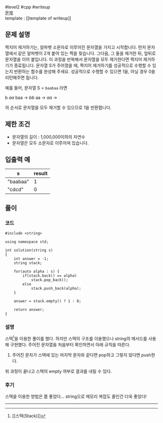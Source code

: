 
#level2 #cpp #writeup  
[문제](https://school.programmers.co.kr/learn/courses/30/lessons/12973)  
template : [[template of writeup]]  

## 문제 설명  

짝지어 제거하기는, 알파벳 소문자로 이루어진 문자열을 가지고 시작합니다. 먼저 문자열에서 같은 알파벳이 2개 붙어 있는 짝을 찾습니다. 그다음, 그 둘을 제거한 뒤, 앞뒤로 문자열을 이어 붙입니다. 이 과정을 반복해서 문자열을 모두 제거한다면 짝지어 제거하기가 종료됩니다. 문자열 S가 주어졌을 때, 짝지어 제거하기를 성공적으로 수행할 수 있는지 반환하는 함수를 완성해 주세요. 성공적으로 수행할 수 있으면 1을, 아닐 경우 0을 리턴해주면 됩니다.  

예를 들어, 문자열 S = `baabaa` 라면  

b *aa* baa → *bb* aa → *aa* →  

의 순서로 문자열을 모두 제거할 수 있으므로 1을 반환합니다.  

## 제한 조건  

- 문자열의 길이 : 1,000,000이하의 자연수  
- 문자열은 모두 소문자로 이루어져 있습니다.  

## 입출력 예  

| s        | result |  
| -------- | ------ |  
| "baabaa" | 1      |  
| "cdcd"   | 0      |  

## 풀이  

### 코드  

```  
#include <string>  

using namespace std;  

int solution(string s)  
{  
    int answer = -1;  
    string stack;  

    for(auto alpha : s) {  
        if(stack.back() == alpha)  
            stack.pop_back();  
        else  
            stack.push_back(alpha);  
    }  
    
    answer = stack.empty() ? 1 : 0;  

    return answer;  
}  
```  

### 설명  

스택[^1]을 이용한 풀이를 했다. 하지만 스택의 구조를 이용했으나 string의 메서드를 사용해 구현했다. 주어진 문자열을 처음부터 확인하면서 아래 규칙을 따른다.  

1. 주어진 문자가 스택에 있는 마지막 문자와 같다면 pop하고 그렇지 않다면 push한다.  

위 과정이 끝나고 스택의 empty 여부로 결과를 내릴 수 있다.  

### 후기  

스택을 이용한 방법은 쫌 좋았다... string으로 메모리 복잡도 줄인건 더욱 좋았다!  

---  

[^1]: [[스택(Stack)]]  
